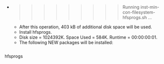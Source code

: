 * >>>>>>>>> Running inst-min-con-filesystem-hfsprogs.sh ...
  * After this operation, 403 kB of additional disk space will be used.
  * Install hfsprogs.
  * Disk size = 1024392K. Space Used = 584K. Runtime = 00:00:00:01.
  * The following NEW packages will be installed:
  ```bash
hfsprogs
  ```
